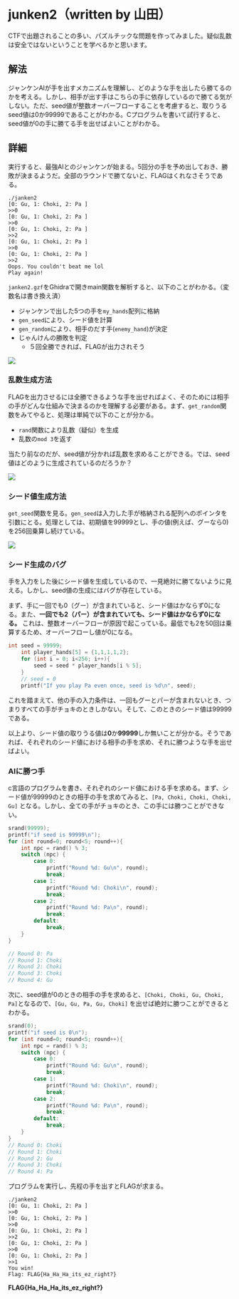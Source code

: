 # junken2（written by 山田）
CTFで出題されることの多い、パズルチックな問題を作ってみました。疑似乱数は安全ではないということを学べるかと思います。

## 解法
ジャンケンAIが手を出すメカニズムを理解し、どのような手を出したら勝てるのかを考える。しかし、相手が出す手はこちらの手に依存しているので勝てる気がしない。ただ、seed値が整数オーバーフローすることを考慮すると、取りうるseed値は0か99999であることがわかる。Cプログラムを書いて試行すると、seed値が0の手に勝てる手を出せばよいことがわかる。

## 詳細
実行すると、最強AIとのジャンケンが始まる。5回分の手を予め出しておき、勝敗が決まるようだ。全部のラウンドで勝てないと、FLAGはくれなさそうである。
```
./janken2 
[0: Gu, 1: Choki, 2: Pa ]
>>0
[0: Gu, 1: Choki, 2: Pa ]
>>0
[0: Gu, 1: Choki, 2: Pa ]
>>2
[0: Gu, 1: Choki, 2: Pa ]
>>0
[0: Gu, 1: Choki, 2: Pa ]
>>2
Oops. You couldn't beat me lol
Play again!
```


`janken2.gzf`をGhidraで開きmain関数を解析すると、以下のことがわかる。（変数名は書き換え済）
- ジャンケンで出した5つの手を`my_hands`配列に格納
- `gen_seed`により、シード値を計算
- `gen_random`により、相手のだす手(`enemy_hand`)が決定
- じゃんけんの勝敗を判定
  - ５回全勝できれば、FLAGが出力されそう

![](./assets/main.jpg)

### 乱数生成方法
FLAGを出力させるには全勝できるような手を出せればよく、そのためには相手の手がどんな仕組みで決まるのかを理解する必要がある。まず、`get_random`関数をみてやると、処理は単純で以下のことが分かる。

- `rand`関数により乱数（疑似）を生成
- 乱数の`mod 3`を返す

当たり前なのだが、seed値が分かれば乱数を求めることができる。では、seed値はどのように生成されているのだろうか？

![](./assets/get_random.jpg)

### シード値生成方法
`get_seed`関数を見る。`gen_seed`は入力した手が格納される配列へのポインタを引数にとる。処理としては、初期値を99999とし、手の値(例えば、グーなら0)を256回乗算し続けている。

![](./assets/gen_seed.jpg)

### シード生成のバグ
手を入力をした後にシード値を生成しているので、一見絶対に勝てないように見える。しかし、seed値の生成にはバグが存在している。

まず、手に一回でも0（グー）が含まれていると、シード値はかならず0になる。また、**一回でも2（パー）が含まれていても、シード値はかならず0になる。** これは、整数オーバーフローが原因で起こっている。最低でも2を50回は乗算するため、オーバーフローし値が0になる。

```c
int seed = 99999;
    int player_hands[5] = {1,1,1,1,2};
    for (int i = 0; i<256; i++){
        seed = seed * player_hands[i % 5];
    }
    // seed = 0
    printf("If you play Pa even once, seed is %d\n", seed);
```

これを踏まえて、他の手の入力条件は、一回もグーとパーが含まれないとき、つまりすべての手がチョキのときしかない。そして、このときのシード値は99999である。

以上より、シード値の取りうる値は**0**か**99999**しか無いことが分かる。そうであれば、それぞれのシード値における相手の手を求め、それに勝つような手を出せばよい。

### AIに勝つ手 
c言語のプログラムを書き、それぞれのシード値における手を求める。まず、シード値が99999のときの相手の手を求めてみると、`[Pa, Choki, Choki, Choki, Gu]` となる。しかし、全ての手がチョキのとき、この手には勝つことができない。

```c
srand(99999);
printf("if seed is 99999\n");
for (int round=0; round<5; round++){
    int npc = rand() % 3;
    switch (npc) {
        case 0:
            printf("Round %d: Gu\n", round);
            break;
        case 1:
            printf("Round %d: Choki\n", round);
            break;
        case 2:
            printf("Round %d: Pa\n", round);
            break;
        default:
            break;
    }
}

// Round 0: Pa
// Round 1: Choki
// Round 2: Choki
// Round 3: Choki
// Round 4: Gu
```

次に、seed値が0のときの相手の手を求めると、`[Choki, Choki, Gu, Choki, Pa]`となるので、`[Gu, Gu, Pa, Gu, Choki]` を出せば絶対に勝つことができるとわかる。

```c
srand(0);
printf("if seed is 0\n");
for (int round=0; round<5; round++){
    int npc = rand() % 3;
    switch (npc) {
        case 0:
            printf("Round %d: Gu\n", round);
            break;
        case 1:
            printf("Round %d: Choki\n", round);
            break;
        case 2:
            printf("Round %d: Pa\n", round);
            break;
        default:
            break;
    }
}
// Round 0: Choki
// Round 1: Choki
// Round 2: Gu
// Round 3: Choki
// Round 4: Pa
```

プログラムを実行し、先程の手を出すとFLAGが求まる。

```
./janken2 
[0: Gu, 1: Choki, 2: Pa ]
>>0
[0: Gu, 1: Choki, 2: Pa ]
>>0
[0: Gu, 1: Choki, 2: Pa ]
>>2
[0: Gu, 1: Choki, 2: Pa ]
>>0
[0: Gu, 1: Choki, 2: Pa ]
>>1
You win!
Flag: FLAG{Ha_Ha_Ha_its_ez_right?}
```
**FLAG{Ha_Ha_Ha_its_ez_right?}**